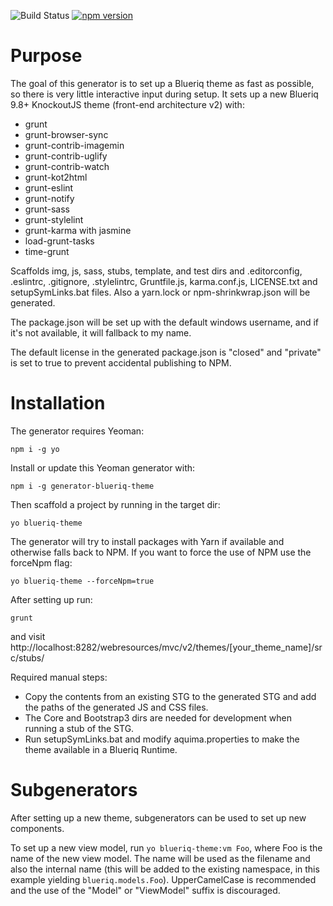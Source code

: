 ![Build Status](https://travis-ci.org/mdvanes/generator-blueriq-theme.svg?branch=master) [![npm version](https://badge.fury.io/js/generator-blueriq-theme.svg)](https://badge.fury.io/js/generator-blueriq-theme)


# Purpose

The goal of this generator is to set up a Blueriq theme as fast as possible, so there is very little interactive input during setup. 
It sets up a new Blueriq 9.8+ KnockoutJS theme (front-end architecture v2) with:

* grunt
* grunt-browser-sync
* grunt-contrib-imagemin
* grunt-contrib-uglify
* grunt-contrib-watch
* grunt-kot2html
* grunt-eslint
* grunt-notify
* grunt-sass
* grunt-stylelint
* grunt-karma with jasmine
* load-grunt-tasks
* time-grunt

Scaffolds img, js, sass, stubs, template, and test dirs and .editorconfig, .eslintrc, .gitignore, .stylelintrc, 
Gruntfile.js, karma.conf.js, LICENSE.txt and setupSymLinks.bat files. Also a yarn.lock or npm-shrinkwrap.json will be generated.

The package.json will be set up with the default windows username, and if it's not available, it will fallback to my name. 

The default license in the generated package.json is "closed" and "private" is set to true to prevent accidental publishing to NPM.


# Installation

The generator requires Yeoman:

```
npm i -g yo
```

Install or update this Yeoman generator with:

```
npm i -g generator-blueriq-theme
```
Then scaffold a project by running in the target dir:

```
yo blueriq-theme
```

The generator will try to install packages with Yarn if available and otherwise falls back to NPM. If you want to force the use of NPM use the forceNpm flag:

```
yo blueriq-theme --forceNpm=true
```

After setting up run:

```
grunt
```

and visit http://localhost:8282/webresources/mvc/v2/themes/[your_theme_name]/src/stubs/

Required manual steps:

* Copy the contents from an existing STG to the generated STG and add the paths of the generated JS and CSS files. 
* The Core and Bootstrap3 dirs are needed for development when running a stub of the STG. 
* Run setupSymLinks.bat and modify aquima.properties to make the theme available in a Blueriq Runtime.


# Subgenerators

After setting up a new theme, subgenerators can be used to set up new components.

To set up a new view model, run ```yo blueriq-theme:vm Foo```, where Foo is the name of the new view model. The name will be
used as the filename and also the internal name (this will be added to the existing namespace, in this example yielding
```blueriq.models.Foo```). UpperCamelCase is recommended and the use of the "Model" or "ViewModel" suffix is discouraged.
